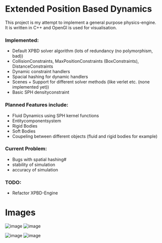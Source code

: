 
# Extended Position Based Dynamics
This project is my attempt to implement a general purpose physics-engine.
It is written in C++ and OpenGl is used for visualisation.

### Implemented:
- Default XPBD solver algorithm (lots of redundancy (no polymorphism, bad))
- CollisionConstraints, MaxPositionConstraints (BoxConstraints), DistanceConstraints
- Dynamic constraint handlers
- Spacial hashing for dynamic handlers
- Scenes + Support for different solver methods (like verlet etc. (none implemented yet))
- Basic SPH densityconstraint
  
### Planned Features include:
- Fluid Dynamics using SPH kernel functions
- Entitycomponentsystem
- Rigid Bodies
- Soft Bodies
- Coupeling between different objects (fluid and rigid bodies for example)

### Current Problem: 
- Bugs with spatial hashing#
- stability of simulation
- accuracy of simulation

### TODO:
- Refactor XPBD-Engine

# Images
![image](https://github.com/KarlGauck/XpbdGl/assets/91132264/518a712d-8bc2-4996-b1cd-1be8dfbb110a)
![image](https://github.com/KarlGauck/XpbdGl/assets/91132264/97f574d7-4f07-436f-96ad-9e73d258cfe6)

![image](https://github.com/KarlGauck/XpbdGl/assets/91132264/2e626114-48be-404d-aa27-3d471777cc50)
![image](https://github.com/KarlGauck/XpbdGl/assets/91132264/05e77161-c3c3-40a6-b2f4-e1546ce57754)


